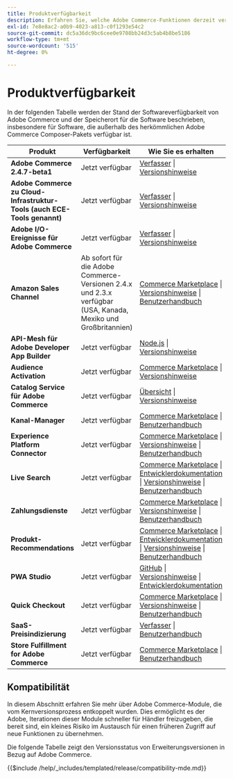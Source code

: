 ```yaml
---
title: Produktverfügbarkeit
description: Erfahren Sie, welche Adobe Commerce-Funktionen derzeit verfügbar sind, wie Sie darauf zugreifen können, und überprüfen Sie deren Kompatibilität mit bestimmten Adobe Commerce-Versionen.
exl-id: 7e8e8ac2-a0b9-4023-a813-c0f1293e54c2
source-git-commit: dc5a36dc9bc6cee0e9708bb24d3c5ab4b8be5186
workflow-type: tm+mt
source-wordcount: '515'
ht-degree: 0%

---
```


# Produktverfügbarkeit

In der folgenden Tabelle werden der Stand der Softwareverfügbarkeit von Adobe Commerce und der Speicherort für die Software beschrieben, insbesondere für Software, die außerhalb des herkömmlichen Adobe Commerce Composer-Pakets verfügbar ist.

| Produkt | Verfügbarkeit | Wie Sie es erhalten |
|-|-|-|
| **Adobe Commerce 2.4.7-beta1** | Jetzt verfügbar | [Verfasser](../installation/composer.md) \| [Versionshinweise](https://experienceleague.adobe.com/docs/commerce-operations/release/notes/adobe-commerce/2-4-7.html) |
| **Adobe Commerce zu Cloud-Infrastruktur-Tools (auch ECE-Tools genannt)** | Jetzt verfügbar | [Verfasser](https://experienceleague.adobe.com/docs/commerce-cloud-service/user-guide/dev-tools/ece-tools/update-package.html) \| [Versionshinweise](https://experienceleague.adobe.com/docs/commerce-cloud-service/user-guide/release-notes/cloud-tools-suite.html) |
| **Adobe I/O-Ereignisse für Adobe Commerce** | Jetzt verfügbar | [Verfasser](https://developer.adobe.com/commerce/events/get-started/installation/) \| [Versionshinweise](https://developer.adobe.com/commerce/events/get-started/release-notes/) |
| **Amazon Sales Channel** | Ab sofort für die Adobe Commerce-Versionen 2.4.x und 2.3.x verfügbar (USA, Kanada, Mexiko und Großbritannien) | [Commerce Marketplace](https://marketplace.magento.com/magento-module-amazon.html) \| [Versionshinweise](https://experienceleague.adobe.com/docs/commerce-channels/amazon/release-notes.html) \| [Benutzerhandbuch](https://experienceleague.adobe.com/docs/commerce-channels/amazon/overview.html) |
| **API-Mesh für Adobe Developer App Builder** | Jetzt verfügbar | [Node.js](https://developer.adobe.com/graphql-mesh-gateway/gateway/getting-started/) \| [Versionshinweise](https://developer.adobe.com/graphql-mesh-gateway/gateway/release-notes/) |
| **Audience Activation** | Jetzt verfügbar | [Commerce Marketplace](https://marketplace.magento.com/magento-audiences.html) \| [Versionshinweise](https://experienceleague.adobe.com/docs/commerce-admin/customers/audience-activation.html) |
| **Catalog Service für Adobe Commerce** | Jetzt verfügbar | [Übersicht](https://experienceleague.adobe.com/docs/commerce-merchant-services/catalog-service/guide-overview.html) \| [Versionshinweise](https://experienceleague.adobe.com/docs/commerce-merchant-services/catalog-service/release-notes.html?lang=en) |
| **Kanal-Manager** | Jetzt verfügbar | [Commerce Marketplace](https://marketplace.magento.com/magento-channel-manager.html) \| [Benutzerhandbuch](https://experienceleague.adobe.com/docs/commerce-channels/channel-manager/intro-to-channel-manager/overview.html) |
| **Experience Platform Connector** | Jetzt verfügbar | [Commerce Marketplace](https://marketplace.magento.com/magento-experience-platform-connector.html) \| [Versionshinweise](https://experienceleague.adobe.com/docs/commerce-merchant-services/experience-platform-connector/release-notes.html?lang=en) \| [Benutzerhandbuch](https://experienceleague.adobe.com/docs/commerce-merchant-services/experience-platform-connector/overview.html?lang=en) |
| **Live Search** | Jetzt verfügbar | [Commerce Marketplace](https://marketplace.magento.com/magento-live-search.html) \| [Entwicklerdokumentation](https://developer.adobe.com/commerce/services/live-search/) \| [Versionshinweise](https://experienceleague.adobe.com/docs/commerce-merchant-services/live-search/release-notes.html) \| [Benutzerhandbuch](https://experienceleague.adobe.com/docs/commerce-merchant-services/live-search/overview.html) |
| **Zahlungsdienste** | Jetzt verfügbar | [Commerce Marketplace](https://marketplace.magento.com/magento-payment-services.html) \| [Versionshinweise](https://experienceleague.adobe.com/docs/commerce-merchant-services/payment-services/release-notes.html) \| [Benutzerhandbuch](https://experienceleague.adobe.com/docs/commerce-merchant-services/payment-services/guide-overview.html) |
| **Produkt-Recommendations** | Jetzt verfügbar | [Commerce Marketplace](https://marketplace.magento.com/magento-product-recommendations.html) \| [Entwicklerdokumentation](https://devdocs.magento.com/recommendations/product-recs.html) \| [Versionshinweise](https://experienceleague.adobe.com/docs/commerce-merchant-services/product-recommendations/release-notes.html) \| [Benutzerhandbuch](https://experienceleague.adobe.com/docs/commerce-merchant-services/product-recommendations/overview.html) |
| **PWA Studio** | Jetzt verfügbar | [GitHub](https://github.com/magento/pwa-studio) \| [Versionshinweise](https://github.com/magento/pwa-studio/releases) \| [Entwicklerdokumentation](https://developer.adobe.com/commerce/pwa-studio/) |
| **Quick Checkout** | Jetzt verfügbar | [Commerce Marketplace](https://marketplace.magento.com/magento-quick-checkout.html) \| [Versionshinweise](https://experienceleague.adobe.com/docs/commerce-merchant-services/quick-checkout/release-notes.html) \| [Benutzerhandbuch](https://experienceleague.adobe.com/docs/commerce-merchant-services/quick-checkout/overview.html) |
| **SaaS-Preisindizierung** | Jetzt verfügbar | [Verfasser](https://experienceleague.adobe.com/docs/commerce-merchant-services/price-indexer/index.html#modules) \| [Benutzerhandbuch](https://experienceleague.adobe.com/docs/commerce-merchant-services/price-indexer/index.html) |
| **Store Fulfillment for Adobe Commerce** | Jetzt verfügbar | [Commerce Marketplace](https://marketplace.magento.com/store-fulfillment-magento-walmart.html) \| [Benutzerhandbuch](https://experienceleague.adobe.com/docs/commerce-merchant-services/store-fulfillment/introduction.html) |

## Kompatibilität

In diesem Abschnitt erfahren Sie mehr über Adobe Commerce-Module, die vom Kernversionsprozess entkoppelt wurden. Dies ermöglicht es der Adobe, Iterationen dieser Module schneller für Händler freizugeben, die bereit sind, ein kleines Risiko im Austausch für einen früheren Zugriff auf neue Funktionen zu übernehmen.

Die folgende Tabelle zeigt den Versionsstatus von Erweiterungsversionen in Bezug auf Adobe Commerce.

{{$include /help/_includes/templated/release/compatibility-mde.md}}
